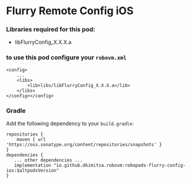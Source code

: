 # Flurry Remote Config iOS 

### Libraries required for this pod: 
* libFlurryConfig_X.X.X.a

### to use this pod configure your `robovm.xml`

```
<config>
    ...
    <libs>
        <lib>libs/libFlurryConfig_X.X.X.a</lib>
    </libs>
</config></config>
```

### Gradle

Add the following dependency to your `build.gradle`:

```
repositories {
    maven { url 'https://oss.sonatype.org/content/repositories/snapshots' }
}
dependencies {
   ... other dependencies ...
   implementation "io.github.dkimitsa.robovm:robopods-flurry-config-ios:$altpodsVersion"
}
```